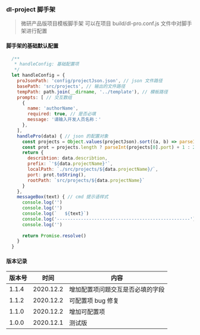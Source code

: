 ### dl-project 脚手架

> 微研产品版项目模板脚手架
> 可以在项目 build/dl-pro.conf.js 文件中对脚手架进行配置

#### 脚手架的基础默认配置

``` javascript
  /**
   * handleConfig: 基础配置项
   */
  let handleConfig = {
    proJsonPath: 'config/projectJson.json', // json 文件路径
    basePath: 'src/projects', // 输出的文件路径
    tempPath: path.join(__dirname, '../template'), // 模板路径
    prompts: [ // 交互数组
      {
        name: 'authorName', 
        required: true, // 是否必填
        message: '请输入开发人员名称：'
      },
    ],
    handlePro(data) { // json 的配置对象
      const projects = Object.values(projectJson).sort((a, b) => parseInt(b.port) - parseInt(a.port))
      const prot = projects.length ? parseInt(projects[0].port) + 1 : 2300;
      return {
        describtion: data.describtion,
        prefix: `'${data.projectName}'`,
        localPath: `./src/projects/${data.projectName}/`,
        port: prot.toString(),
        rootPath: `src/projects/${data.projectName}`
      }
    },
    messageBox(text) { // cmd 提示语样式
      console.log('')
      console.log('')
      console.log(`   ${text}`)
      console.log('--------------------------------------------------')
      console.log('')
    
      return Promise.resolve()
    }
  }
```

#### 版本记录

| 版本号 | 时间 | 内容 |
| --- | --- | --- | 
| 1.1.4 | 2020.12.2 | 增加配置项问题交互是否必填的字段 |
| 1.1.2 | 2020.12.2 | 可配置项 bug 修复 |
| 1.1.0 | 2020.12.2 | 增加可配置项 |
| 1.0.0 | 2020.12.1 | 测试版 |
